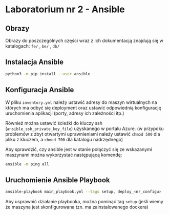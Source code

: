 # Laboratorium nr 2 - Ansible

## Obrazy

Obrazy do poszczególnych części wraz z ich dokumentacją znajdują się w katalogach: `fe/` , `be/` , `db/`

## Instalacja Ansible

```sh
python3 -m pip install --user ansible
```

## Konfiguracja Ansible

W pliku `inventory.yml` należy ustawić adresy do maszyn wirtualnych na których ma odbyć się deployment oraz ustawić odpowiednią konfigurację uruchomienia aplikacji (porty, adresy ich zależności itp.)

Również można ustawić ścieżki do kluczy ssh (`ansible_ssh_private_key_file`) uzyskanego w portalu Azure. (w przypdku problemów z zbyt otwartymi uprawnieniami należy ustawić `chmod 500` dla pliku z kluczem, a `chmod 700` dla katalogu nadrzędnego)

Aby sprawdzić, czy ansible jest w stanie połączyć się ze wskazanymi maszynami można wykorzystać następującą komendę:

```sh
ansible -m ping all
```

## Uruchomienie Ansible Playbook

```sh
ansible-playbook main_playbook.yml --tags setup, deploy_<nr_configu>
```

Aby usprawnić działanie playbooka, można pominąć tag `setup` (jeśli wiemy że maszyna jest skonfigurowana tzn. ma zainstalowanego dockera)
